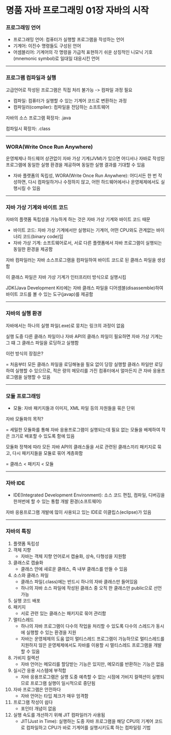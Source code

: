 # 명품 자바 프로그래밍 01장 자바의 시작

### 프로그래밍 언어

- 프로그래밍 언어: 컴퓨터가 실행할 프로그램을 작성하는 언어
- 기계어: 이진수 명령들도 구성된 언어
- 어셈블리어: 기계어의 각 명령을 가급적 표현하기 쉬운 상징적인 니모닉 기호(mnemonic symbol)로 일대일 대응시킨 언어

------

### 프로그램 컴파일과 실행

고급언어로 작성된 프로그램은 직접 처리 불가능 -> 컴파일 과정 필요

- 컴파일: 컴퓨터가 실행할 수 있는 기계어 코드로 변환하는 과정
- 컴파일러(compiler): 컴파일을 전담하는 소프트웨어

자바의 소스 프로그램 확장자: .java

컴파일시 확장자: .class

------

### WORA(Write Once Run Anywhere)

운영체제나 하드웨어 상관없이 자바 가상 기계(JVM)가 있으면 어디서나 자바로 작성된 프로그램에 동일한 실행 환경을 제공하며 동일한 실행 결과를 기대할 수 있음

- 자바 플랫폼의 독립성, WORA(Write Once Run Anywhere): 어디서든 한 번 작성하면, 다시 컴파일하거나 수정하지 않고, 어떤 하드웨어에서나 운영체제에서도 실행시킬 수 있음

------

### 자바 가상 기계와 바이트 코드

자바의 플랫폼 독립성을 가능하게 하는 것은 자바 가상 기계와 바이트 코드 때문

- 바이트 코드: 자바 가상 기계에서만 실행되는 기계어, 어떤 CPU와도 관계없는 바이너리 코드(binary code)임
- 자바 가상 기계: 소프트웨어로서, 서로 다른 플랫폼에서 자바 프로그램이 실행되는 동일한 환경을 제공함

자바 컴파일러는 자바 소스프로그램을 컴파일하여 바이트 코드로 된 클래스 파일을 생성함

 이 클래스 파일은 자바 가상 기계가 인터프리터 방식으로 실행시킴

JDK(Java Development Kit)에는 자바 클래스 파일을 디어셈블(disassemble)하여 바이트 코드를 볼 수 있는 도구(javap)를 제공함

------

### 자바의 실행 환경

자바에서는 하나의 실행 파일(.exe)로 뭉치는 링크의 과정이 없음

실행 도중 다른 클래스 파일이나 자바 API의 클래스 파일이 필요하면 자바 가상 기계는 그 떄 그 클래스 파일을 로딩하고 실행함



이런 방식의 장점은?

= 처음부터 모든 클래스 파일을 로딩해놓을 필요 없이 당장 실행할 클래스 파일만 로딩하여 실행할 수 있으므로, 적은 량의 메모리를 가진 컴퓨터에서 얼마든지 큰 자바 응용프로그램을 실행할 수 있음

------

### 모듈 프로그래밍

- 모듈: 자바 패키지들과 이미지, XML 파일 등의 자원들을 묶은 단위

자바 모듈화의 목적?

= 세밀한 모듈화를 통해 자바 응용프로그램이 실행되는데 필요 없는 모듈을 배제하여 작은 크기로 배포할 수 있도록 함에 있음



모듈화 정책에 따라 모든 자바 API의 클래스들을 서로 관련된 클래스끼리 패키지로 묶고, 다시 패키지들을 모듈로 묶어 계층화함

= 클래스 < 패키지 < 모듈

------

### 자바 IDE

- IDE(Integrated Development Environment): 소스 코드 편집, 컴파일, 디버깅을 한꺼번에 할 수 있는 통합 개발 환경(소프트웨어)

자바 응용프로그램 개발에 많이 사용되고 있는 IDE로 이클립스(eclipse)가 있음

------

### 자바의 특징

1. 플랫폼 독립성
2. 객체 지향
   - 자바는 객체 지향 언어로서 캡슐화, 상속, 다형성을 지원함
3. 클래스로 캡슐화
   - 클래스 안에 새로운 클래스, 즉 내부 클래스를 만들 수 있음
4. 소스와 클래스 파일
   - 클래스 파일(.class)에는 반드시 하나의 자바 클래스만 들어있음
   - 하나의 자바 소스 파일에 작성된 클래스 중 오직 한 클래스만 public으로 선언 가능
5. 실행 코드 배포
6. 패키지
   - 서로 관련 있는 클래스는 패키지로 묶어 관리함
7. 멀티스레드
   - 하나의 자바 프로그램이 다수의 작업을 처리할 수 있도록 다수의 스레드가 동시에 실행할 수 있는 환경을 지원
   - 자바는 운영체제의 도움 없이 멀티스레드 프로그램이 가능하므로 멀티스레드를 지원하지 않은 운영체제에서도 자바를 이용할 시 멀티스레드 프로그램을 개발할 수 있음
8. 가비지 컬렉션
   - 자바 언어는 메모리를 할당받는 기능은 있지만, 메모리를 반환하는 기능은 없음
9. 실시간 응용 시스템에 부적합
   - 자바 응용프로그램은 실행 도중 예측할 수 없는 시점에 가비지 컬렉션이 실행되므로 프로그램 실행이 일시적으로 중단됨
10. 자바 프로그램은 안전하다
    - 자바 언어는 타입 체크가 매우 엄격함
11. 프로그램 작성이 쉽다
    - 포인터 개념이 없음
12. 실행 속도를 개선하기 위해 JIT 컴파일러가 사용됨
    - JIT(Just in Time): 실행하는 도중 자바 프로그램을 해당 CPU의 기계어 코드로 컴파일하고 CPU가 바로 기계어를 실행시키도록 하는 컴파일링 기법